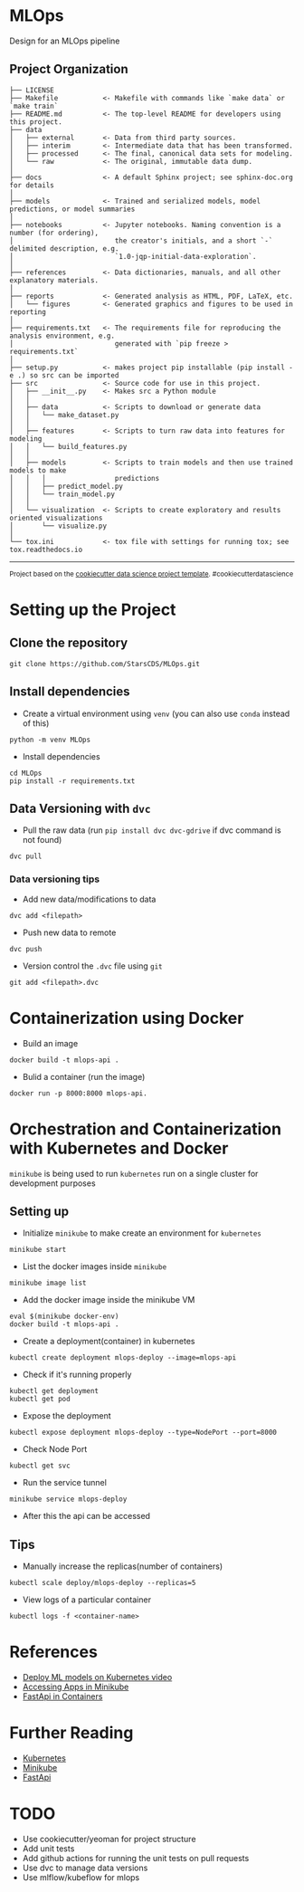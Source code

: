 # MLOps
Design for an MLOps pipeline

Project Organization
------------

    ├── LICENSE
    ├── Makefile           <- Makefile with commands like `make data` or `make train`
    ├── README.md          <- The top-level README for developers using this project.
    ├── data
    │   ├── external       <- Data from third party sources.
    │   ├── interim        <- Intermediate data that has been transformed.
    │   ├── processed      <- The final, canonical data sets for modeling.
    │   └── raw            <- The original, immutable data dump.
    │
    ├── docs               <- A default Sphinx project; see sphinx-doc.org for details
    │
    ├── models             <- Trained and serialized models, model predictions, or model summaries
    │
    ├── notebooks          <- Jupyter notebooks. Naming convention is a number (for ordering),
    │                         the creator's initials, and a short `-` delimited description, e.g.
    │                         `1.0-jqp-initial-data-exploration`.
    │
    ├── references         <- Data dictionaries, manuals, and all other explanatory materials.
    │
    ├── reports            <- Generated analysis as HTML, PDF, LaTeX, etc.
    │   └── figures        <- Generated graphics and figures to be used in reporting
    │
    ├── requirements.txt   <- The requirements file for reproducing the analysis environment, e.g.
    │                         generated with `pip freeze > requirements.txt`
    │
    ├── setup.py           <- makes project pip installable (pip install -e .) so src can be imported
    ├── src                <- Source code for use in this project.
    │   ├── __init__.py    <- Makes src a Python module
    │   │
    │   ├── data           <- Scripts to download or generate data
    │   │   └── make_dataset.py
    │   │
    │   ├── features       <- Scripts to turn raw data into features for modeling
    │   │   └── build_features.py
    │   │
    │   ├── models         <- Scripts to train models and then use trained models to make
    │   │   │                 predictions
    │   │   ├── predict_model.py
    │   │   └── train_model.py
    │   │
    │   └── visualization  <- Scripts to create exploratory and results oriented visualizations
    │       └── visualize.py
    │
    └── tox.ini            <- tox file with settings for running tox; see tox.readthedocs.io


--------

<p><small>Project based on the <a target="_blank" href="https://drivendata.github.io/cookiecutter-data-science/">cookiecutter data science project template</a>. #cookiecutterdatascience</small></p>

# Setting up the Project

## Clone the repository

``` shell
git clone https://github.com/StarsCDS/MLOps.git
```

## Install dependencies

- Create a virtual environment using `venv` (you can also use `conda` instead of this)
``` shell
python -m venv MLOps
```

- Install dependencies
``` shell
cd MLOps
pip install -r requirements.txt
```

## Data Versioning with `dvc`

- Pull the raw data (run `pip install dvc dvc-gdrive` if dvc command is not found)

``` shell
dvc pull
```

### Data versioning tips

- Add new data/modifications to data
``` shell
dvc add <filepath>
```

- Push new data to remote
``` shell
dvc push
```

- Version control the `.dvc` file using `git`
``` shell
git add <filepath>.dvc
```

# Containerization using Docker

- Build an image
``` shell
docker build -t mlops-api .
```

- Bulid a container (run the image)
``` shell
docker run -p 8000:8000 mlops-api.
```

# Orchestration and Containerization with Kubernetes and Docker

`minikube` is being used to run `kubernetes` run on a single cluster for development purposes

## Setting up
- Initialize `minikube` to make create an environment for `kubernetes`
``` shell
minikube start
```
- List the docker images inside `minikube`
``` shell
minikube image list
```

- Add the docker image inside the minikube VM
``` shell
eval $(minikube docker-env)
docker build -t mlops-api .
```

- Create a deployment(container) in kubernetes
``` shell
kubectl create deployment mlops-deploy --image=mlops-api
```

- Check if it's running properly
``` shell
kubectl get deployment
kubectl get pod
```

- Expose the deployment
``` shell
kubectl expose deployment mlops-deploy --type=NodePort --port=8000
```

- Check Node Port
``` shell
kubectl get svc
```

- Run the service tunnel
``` shell
minikube service mlops-deploy
```

- After this the api can be accessed

## Tips

- Manually increase the replicas(number of containers)
``` shell
kubectl scale deploy/mlops-deploy --replicas=5
```

- View logs of a particular container

``` shell
kubectl logs -f <container-name>
```

# References
- [Deploy ML models on Kubernetes video](https://youtu.be/DQRNt8Diyw4)
- [Accessing Apps in Minikube](https://minikube.sigs.k8s.io/docs/handbook/accessing/)
- [FastApi in Containers](https://fastapi.tiangolo.com/deployment/docker/)

# Further Reading
- [Kubernetes](https://kubernetes.io/docs/home/)
- [Minikube](https://minikube.sigs.k8s.io/docs/start/)
- [FastApi](https://pypi.org/project/fastapi/)

# TODO
- Use cookiecutter/yeoman for project structure
- Add unit tests
- Add github actions for running the unit tests on pull requests
- Use dvc to manage data versions
- Use mlflow/kubeflow for mlops
